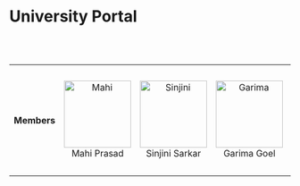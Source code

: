 
# University Portal
<br>
<br>

<table>
<tr align="center">
<th>Members</th>

<td>
<p align="center">
<a href = "https://github.com/mahiprasad">
  <img src = "https://github.com/mahiprasad.png?size=128"  height="120" alt="Mahi">
</a>
<br>
Mahi Prasad
</p>
</td>

<td><p align="center">
<a href = "https://github.com/sinjini05">
<img src = "https://github.com/sinjini05.png?size=128"  height="120" alt="Sinjini">
</a>
<br>
Sinjini Sarkar
</p>
</td>

<td><p align="center">
<a href = "https://github.com/Garimaagoel">
<img src = "https://github.com/Garimaagoel.png?size=128"  height="120" alt="Garima">
</a>
<br>
Garima Goel
</p>
</td>

<td><p align="center">
<a href = "https://github.com/Adityaakshat23">
<img src = "https://github.com/Adityaakshat23.png?size=128"  height="120" alt="Aditya">
</a>
<br>
Aditya Akshat
</p>
</td>

<td><p align="center">
<a href = "https://github.com/ZERO34802">
<img src = "https://github.com/ZERO34802.png?size=128"  height="120" alt="Karthik">
</a>
<br>
Karthik Panicker
</p>
</td>

<td><p align="center">
<a href = "https://github.com/Kushak-S">
<img src = "https://github.com/Kushak-S.png?size=128"  height="120" alt="Saksham">
</a>
<br>
Saksham Yadav
</p>
</td>

</tr>

</table>



